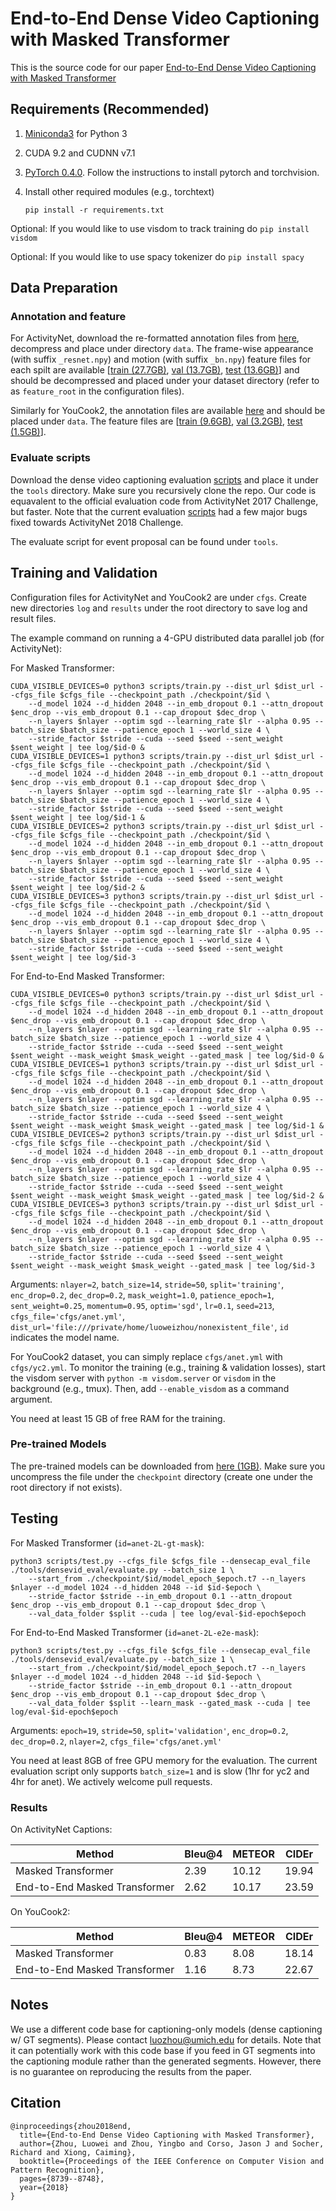 # End-to-End Dense Video Captioning with Masked Transformer

This is the source code for our paper [End-to-End Dense Video Captioning with Masked Transformer](http://openaccess.thecvf.com/content_cvpr_2018/CameraReady/0037.pdf)

## Requirements (Recommended)
1) [Miniconda3](https://conda.io/miniconda.html) for Python 3

2) CUDA 9.2 and CUDNN v7.1

3) [PyTorch 0.4.0](https://pytorch.org/get-started/locally/). Follow the instructions to install pytorch and torchvision.

4) Install other required modules (e.g., torchtext)

   `pip install -r requirements.txt`

Optional: If you would like to use visdom to track training do `pip install visdom`

Optional: If you would like to use spacy tokenizer do `pip install spacy`



## Data Preparation
### Annotation and feature
For ActivityNet, download the re-formatted annotation files from [here](http://youcook2.eecs.umich.edu/static/dat/anet_densecap/anet.tar.gz), decompress and place under directory `data`. The frame-wise appearance (with suffix `_resnet.npy`) and motion (with suffix `_bn.npy`) feature files for each spilt are available [[train (27.7GB)](http://youcook2.eecs.umich.edu/static/dat/anet_densecap/training_feat_anet.tar.gz), [val (13.7GB)](http://youcook2.eecs.umich.edu/static/dat/anet_densecap/validation_feat_anet.tar.gz), [test (13.6GB)](http://youcook2.eecs.umich.edu/static/dat/anet_densecap/testing_feat_anet.tar.gz)] and should be decompressed and placed under your dataset directory (refer to as `feature_root` in the configuration files).

Similarly for YouCook2, the annotation files are available [here](http://youcook2.eecs.umich.edu/static/dat/yc2_densecap/yc2.tar.gz) and should be placed under `data`. The feature files are [[train (9.6GB)](http://youcook2.eecs.umich.edu/static/dat/yc2_densecap/training_feat_yc2.tar.gz), [val (3.2GB)](http://youcook2.eecs.umich.edu/static/dat/yc2_densecap/validation_feat_yc2.tar.gz), [test (1.5GB)](http://youcook2.eecs.umich.edu/static/dat/yc2_densecap/testing_feat_yc2.tar.gz)].

### Evaluate scripts
Download the dense video captioning evaluation [scripts](https://github.com/LuoweiZhou/densevid_eval) and place it under the `tools` directory. Make sure you recursively clone the repo. Our code is equavalent to the official evaluation code from ActivityNet 2017 Challenge, but faster. Note that the current evaluation [scripts](https://github.com/ranjaykrishna/densevid_eval) had a few major bugs fixed towards ActivityNet 2018 Challenge.

The evaluate script for event proposal can be found under `tools`.


## Training and Validation
Configuration files for ActivityNet and YouCook2 are under `cfgs`. Create new directories `log` and `results` under the root directory to save log and result files.

The example command on running a 4-GPU distributed data parallel job (for ActivityNet):

For Masked Transformer:
```
CUDA_VISIBLE_DEVICES=0 python3 scripts/train.py --dist_url $dist_url --cfgs_file $cfgs_file --checkpoint_path ./checkpoint/$id \
    --d_model 1024 --d_hidden 2048 --in_emb_dropout 0.1 --attn_dropout $enc_drop --vis_emb_dropout 0.1 --cap_dropout $dec_drop \
    --n_layers $nlayer --optim sgd --learning_rate $lr --alpha 0.95 --batch_size $batch_size --patience_epoch 1 --world_size 4 \
    --stride_factor $stride --cuda --seed $seed --sent_weight $sent_weight | tee log/$id-0 &
CUDA_VISIBLE_DEVICES=1 python3 scripts/train.py --dist_url $dist_url --cfgs_file $cfgs_file --checkpoint_path ./checkpoint/$id \
    --d_model 1024 --d_hidden 2048 --in_emb_dropout 0.1 --attn_dropout $enc_drop --vis_emb_dropout 0.1 --cap_dropout $dec_drop \
    --n_layers $nlayer --optim sgd --learning_rate $lr --alpha 0.95 --batch_size $batch_size --patience_epoch 1 --world_size 4 \
    --stride_factor $stride --cuda --seed $seed --sent_weight $sent_weight | tee log/$id-1 &
CUDA_VISIBLE_DEVICES=2 python3 scripts/train.py --dist_url $dist_url --cfgs_file $cfgs_file --checkpoint_path ./checkpoint/$id \
    --d_model 1024 --d_hidden 2048 --in_emb_dropout 0.1 --attn_dropout $enc_drop --vis_emb_dropout 0.1 --cap_dropout $dec_drop \
    --n_layers $nlayer --optim sgd --learning_rate $lr --alpha 0.95 --batch_size $batch_size --patience_epoch 1 --world_size 4 \
    --stride_factor $stride --cuda --seed $seed --sent_weight $sent_weight | tee log/$id-2 &
CUDA_VISIBLE_DEVICES=3 python3 scripts/train.py --dist_url $dist_url --cfgs_file $cfgs_file --checkpoint_path ./checkpoint/$id \
    --d_model 1024 --d_hidden 2048 --in_emb_dropout 0.1 --attn_dropout $enc_drop --vis_emb_dropout 0.1 --cap_dropout $dec_drop \
    --n_layers $nlayer --optim sgd --learning_rate $lr --alpha 0.95 --batch_size $batch_size --patience_epoch 1 --world_size 4 \
    --stride_factor $stride --cuda --seed $seed --sent_weight $sent_weight | tee log/$id-3
```
For End-to-End Masked Transformer:
```
CUDA_VISIBLE_DEVICES=0 python3 scripts/train.py --dist_url $dist_url --cfgs_file $cfgs_file --checkpoint_path ./checkpoint/$id \
    --d_model 1024 --d_hidden 2048 --in_emb_dropout 0.1 --attn_dropout $enc_drop --vis_emb_dropout 0.1 --cap_dropout $dec_drop \
    --n_layers $nlayer --optim sgd --learning_rate $lr --alpha 0.95 --batch_size $batch_size --patience_epoch 1 --world_size 4 \
    --stride_factor $stride --cuda --seed $seed --sent_weight $sent_weight --mask_weight $mask_weight --gated_mask | tee log/$id-0 &
CUDA_VISIBLE_DEVICES=1 python3 scripts/train.py --dist_url $dist_url --cfgs_file $cfgs_file --checkpoint_path ./checkpoint/$id \
    --d_model 1024 --d_hidden 2048 --in_emb_dropout 0.1 --attn_dropout $enc_drop --vis_emb_dropout 0.1 --cap_dropout $dec_drop \
    --n_layers $nlayer --optim sgd --learning_rate $lr --alpha 0.95 --batch_size $batch_size --patience_epoch 1 --world_size 4 \
    --stride_factor $stride --cuda --seed $seed --sent_weight $sent_weight --mask_weight $mask_weight --gated_mask | tee log/$id-1 &
CUDA_VISIBLE_DEVICES=2 python3 scripts/train.py --dist_url $dist_url --cfgs_file $cfgs_file --checkpoint_path ./checkpoint/$id \
    --d_model 1024 --d_hidden 2048 --in_emb_dropout 0.1 --attn_dropout $enc_drop --vis_emb_dropout 0.1 --cap_dropout $dec_drop \
    --n_layers $nlayer --optim sgd --learning_rate $lr --alpha 0.95 --batch_size $batch_size --patience_epoch 1 --world_size 4 \
    --stride_factor $stride --cuda --seed $seed --sent_weight $sent_weight --mask_weight $mask_weight --gated_mask | tee log/$id-2 &
CUDA_VISIBLE_DEVICES=3 python3 scripts/train.py --dist_url $dist_url --cfgs_file $cfgs_file --checkpoint_path ./checkpoint/$id \
    --d_model 1024 --d_hidden 2048 --in_emb_dropout 0.1 --attn_dropout $enc_drop --vis_emb_dropout 0.1 --cap_dropout $dec_drop \
    --n_layers $nlayer --optim sgd --learning_rate $lr --alpha 0.95 --batch_size $batch_size --patience_epoch 1 --world_size 4 \
    --stride_factor $stride --cuda --seed $seed --sent_weight $sent_weight --mask_weight $mask_weight --gated_mask | tee log/$id-3
```

Arguments: `nlayer=2`, `batch_size=14`, `stride=50`, `split='training'`, `enc_drop=0.2`, `dec_drop=0.2`, `mask_weight=1.0`, `patience_epoch=1`, `sent_weight=0.25`, `momentum=0.95`, `optim='sgd'`, `lr=0.1`, `seed=213`, `cfgs_file='cfgs/anet.yml'`, `dist_url='file:///private/home/luoweizhou/nonexistent_file'`, `id` indicates the model name.

For YouCook2 dataset, you can simply replace `cfgs/anet.yml` with `cfgs/yc2.yml`. To monitor the training (e.g., training & validation losses), start the visdom server with `python -m visdom.server` or `visdom` in the background (e.g., tmux). Then, add `--enable_visdom` as a command argument.

You need at least 15 GB of free RAM for the training.

### Pre-trained Models
The pre-trained models can be downloaded from [here (1GB)](http://youcook2.eecs.umich.edu/static/dat/densecap_checkpoints/pre-trained-models.tar.gz). Make sure you uncompress the file under the `checkpoint` directory (create one under the root directory if not exists).


## Testing
For Masked Transformer (`id=anet-2L-gt-mask`):
```
python3 scripts/test.py --cfgs_file $cfgs_file --densecap_eval_file ./tools/densevid_eval/evaluate.py --batch_size 1 \
    --start_from ./checkpoint/$id/model_epoch_$epoch.t7 --n_layers $nlayer --d_model 1024 --d_hidden 2048 --id $id-$epoch \
    --stride_factor $stride --in_emb_dropout 0.1 --attn_dropout $enc_drop --vis_emb_dropout 0.1 --cap_dropout $dec_drop \
    --val_data_folder $split --cuda | tee log/eval-$id-epoch$epoch
```

For End-to-End Masked Transformer (`id=anet-2L-e2e-mask`):
```
python3 scripts/test.py --cfgs_file $cfgs_file --densecap_eval_file ./tools/densevid_eval/evaluate.py --batch_size 1 \
    --start_from ./checkpoint/$id/model_epoch_$epoch.t7 --n_layers $nlayer --d_model 1024 --d_hidden 2048 --id $id-$epoch \
    --stride_factor $stride --in_emb_dropout 0.1 --attn_dropout $enc_drop --vis_emb_dropout 0.1 --cap_dropout $dec_drop \
    --val_data_folder $split --learn_mask --gated_mask --cuda | tee log/eval-$id-epoch$epoch
```

Arguments: `epoch=19`, `stride=50`, `split='validation'`, `enc_drop=0.2`, `dec_drop=0.2`, `nlayer=2`, `cfgs_file='cfgs/anet.yml'`

You need at least 8GB of free GPU memory for the evaluation. The current evaluation script only supports `batch_size=1` and is slow (1hr for yc2 and 4hr for anet). We actively welcome pull requests.

### Results
On ActivityNet Captions:

| Method                        | Bleu@4 | METEOR | CIDEr |
|-------------------------------|--------|--------|-------|
| Masked Transformer            | 2.39   | 10.12  | 19.94 |
| End-to-End Masked Transformer | 2.62   | 10.17  | 23.59 |


On YouCook2:

| Method                        | Bleu@4 | METEOR | CIDEr |
|-------------------------------|--------|--------|-------|
| Masked Transformer            | 0.83   | 8.08   | 18.14 |
| End-to-End Masked Transformer | 1.16   | 8.73   | 22.67 |

## Notes
We use a different code base for captioning-only models (dense captioning w/ GT segments). Please contact <luozhou@umich.edu> for details. Note that it can potentially work with this code base if you feed in GT segments into the captioning module rather than the generated segments. However, there is no guarantee on reproducing the results from the paper.


## Citation
```
@inproceedings{zhou2018end,
  title={End-to-End Dense Video Captioning with Masked Transformer},
  author={Zhou, Luowei and Zhou, Yingbo and Corso, Jason J and Socher, Richard and Xiong, Caiming},
  booktitle={Proceedings of the IEEE Conference on Computer Vision and Pattern Recognition},
  pages={8739--8748},
  year={2018}
}
```
